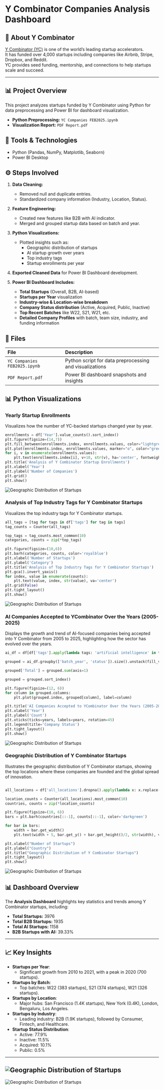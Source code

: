 # Y Combinator Companies Analysis Dashboard

## 🧠 About Y Combinator
[Y Combinator (YC)](https://www.ycombinator.com/) is one of the world’s leading startup accelerators.  
It has funded over 4,000 startups including companies like Airbnb, Stripe, Dropbox, and Reddit.  
YC provides seed funding, mentorship, and connections to help startups scale and succeed.

---

## 📊 Project Overview
This project analyzes startups funded by Y Combinator using Python for data preprocessing and Power BI for dashboard visualization.

- **Python Preprocessing:** `YC Companies FEB2025.ipynb`
- **Visualization Report:** `PDF Report.pdf`

## 🔧 Tools & Technologies
- Python (Pandas, NumPy, Matplotlib, Seaborn)
- Power BI Desktop

## ⚙️ Steps Involved
1. **Data Cleaning:**  
   - Removed null and duplicate entries.
   - Standardized company information (Industry, Location, Status).

2. **Feature Engineering:**  
   - Created new features like B2B with AI indicator.
   - Merged and grouped startup data based on batch and year.

3. **Python Visualizations:**  
   - Plotted insights such as:
     - Geographic distribution of startups
     - AI startup growth over years
     - Top industry tags
     - Startup enrollments per year

4. **Exported Cleaned Data** for Power BI Dashboard development.

5. **Power BI Dashboard Includes:**
   - **Total Startups** (Overall, B2B, AI-based)
   - **Startups per Year** visualization
   - **Industry-wise & Location-wise breakdown**
   - **Company Status distribution** (Active, Acquired, Public, Inactive)
   - **Top Recent Batches** like W22, S21, W21, etc.
   - **Detailed Company Profiles** with batch, team size, industry, and funding information

## 📄 Files
| File | Description |
|:-----|:------------|
| `YC Companies FEB2025.ipynb` | Python script for data preprocessing and visualizations |
| `PDF Report.pdf` | Power BI dashboard snapshots and insights |

## 📊 Python Visualizations

### Yearly Startup Enrollments
Visualizes how the number of YC-backed startups changed year by year.
```python
enrollments = df['Year'].value_counts().sort_index()
plt.figure(figsize=(14,7))
plt.fill_between(enrollments.index, enrollments.values, color="lightgreen", alpha=0.5)
plt.plot(enrollments.index, enrollments.values, marker="o", color="green")
for i, v in enumerate(enrollments.values):
    plt.text(enrollments.index[i], v+10, str(v), ha='center', fontweight='bold')
plt.title('Analysis of Y Combinator Startup Enrollments')
plt.xlabel('Year')
plt.ylabel('Number of Companies')
plt.grid()
plt.show()
```
![Geographic Distribution of Startups](output/1.png)

### Analysis of Top Industry Tags for Y Combinator Startups
Visualizes the top industry tags for Y Combinator startups.
```python
all_tags = [tag for tags in df['tags'] for tag in tags]
tag_counts = Counter(all_tags)

top_tags = tag_counts.most_common(10)
categories, counts = zip(*top_tags)

plt.figure(figsize=(10,6))
plt.barh(categories, counts, color='royalblue')
plt.xlabel('Number of Startups')
plt.ylabel('Category')
plt.title('Analysis of Top Industry Tags for Y Combinator Startups')
plt.gca().invert_yaxis()
for index, value in enumerate(counts):
    plt.text(value, index, str(value), va='center')
plt.grid(False)
plt.tight_layout()
plt.show()
```
![Geographic Distribution of Startups](output/2.png)

### AI Companies Accepted to YCombinator Over the Years (2005-2025)
Displays the growth and trend of AI-focused companies being accepted into Y Combinator from 2005 to 2025, highlighting how the sector has evolved over the years.
```python
ai_df = df[df['tags'].apply(lambda tags: 'artificial intelligence' in tags)]

grouped = ai_df.groupby(['batch_year', 'status']).size().unstack(fill_value=0)

grouped['Total'] = grouped.sum(axis=1)

grouped = grouped.sort_index()

plt.figure(figsize=(12, 6))
for column in grouped.columns:
    plt.plot(grouped.index, grouped[column], label=column)

plt.title('AI Companies Accepted to YCombinator Over the Years (2005-2025)')
plt.xlabel('Year')
plt.ylabel('Count')
plt.xticks(ticks=years, labels=years, rotation=45)
plt.legend(title='Company Status')
plt.tight_layout()
plt.show()
```
![Geographic Distribution of Startups](output/3.png)

### Geographic Distribution of Y Combinator Startups
Illustrates the geographic distribution of Y Combinator startups, showing the top locations where these companies are founded and the global spread of innovation.
```python

all_locations = df['all_locations'].dropna().apply(lambda x: x.replace('\n', ' ').split(',')[0].strip())

location_counts = Counter(all_locations).most_common(10)
countries, counts = zip(*location_counts)

plt.figure(figsize=(10, 6))
bars = plt.barh(countries[::-1], counts[::-1], color='darkgreen')

for bar in bars:
    width = bar.get_width()
    plt.text(width + 5, bar.get_y() + bar.get_height()/2, str(width), va='center')

plt.xlabel("Number of Startups")
plt.ylabel("Country")
plt.title("Geographic Distribution of Y Combinator Startups")
plt.tight_layout()
plt.show()
```
![Geographic Distribution of Startups](output/4.png)

## 📊 Dashboard Overview

The **Analysis Dashboard** highlights key statistics and trends among Y Combinator startups, including:

- **Total Startups:** 3976
- **Total B2B Startups:** 1935
- **Total AI Startups:** 1158
- **B2B Startups with AI:** 39.33%

---

## 📈 Key Insights

- **Startups per Year**: 
  - Significant growth from 2010 to 2021, with a peak in 2020 (700 startups).
- **Startups by Batch**:
  - Top batches: W22 (383 startups), S21 (374 startups), W21 (326 startups).
- **Startups by Location**:
  - Major hubs: San Francisco (1.4K startups), New York (0.4K), London, Bengaluru, Los Angeles.
- **Startups by Industry**:
  - Leading industry: B2B (1.9K startups), followed by Consumer, Fintech, and Healthcare.
- **Startup Status Distribution**:
  - Active: 77.9%
  - Inactive: 11.5%
  - Acquired: 10.1%
  - Public: 0.5%

---
![Geographic Distribution of Startups](output/dash_1.jpg)
---
![Geographic Distribution of Startups](output/dash_2.jpg)